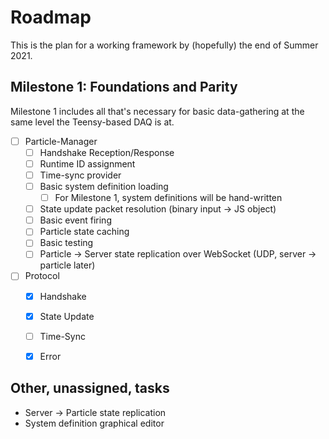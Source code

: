 # Roadmap

This is the plan for a working framework by (hopefully) the end of Summer 2021.

## Milestone 1: Foundations and Parity

Milestone 1 includes all that's necessary for basic data-gathering at the same level the Teensy-based DAQ is at.

- [ ] Particle-Manager
  - [ ] Handshake Reception/Response
  - [ ] Runtime ID assignment
  - [ ] Time-sync provider
  - [ ] Basic system definition loading
    - [ ] For Milestone 1, system definitions will be hand-written
  - [ ] State update packet resolution (binary input -> JS object)
  - [ ] Basic event firing
  - [ ] Particle state caching
  - [ ] Basic testing
  - [ ] Particle -> Server state replication over WebSocket (UDP, server -> particle later)
- [ ] Protocol
  - [x] Handshake
  - [x] State Update
  - [ ] Time-Sync
  - [x] Error



## Other, unassigned, tasks

- Server -> Particle state replication
- System definition graphical editor

